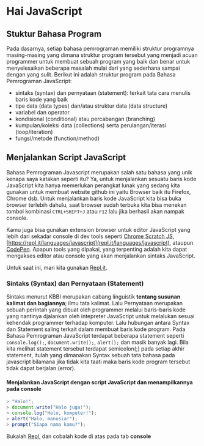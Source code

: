 # Hai JavaScript

## Stuktur Bahasa Program

Pada dasarnya, setiap bahasa pemrograman memiliki struktur programnya masing-masing yang dimana struktur program tersebut yang menjadi acuan programmer untuk membuat sebuah program yang baik dan benar untuk menyelesaikan beberapa masalah mulai dari yang sederhana sampai dengan yang sulit. Berikut ini adalah struktur program pada Bahasa Pemrograman JavaScript:

- sintaks (syntax) dan pernyataan (statement): terkait tata cara menulis baris kode yang baik
- tipe data (data types) dan/atau struktur data (data structure)
- variabel dan operator
- kondisional (conditional) atau percabangan (branching)
- kumpulan/koleksi data (collections) serta perulangan/iterasi (loop/iteration)
- fungsi/metode (function/method)

## Menjalankan Script JavaScript

Bahasa Pemrograman Javascript merupakan salah satu bahasa yang unik kenapa saya katakan seperti itu? Ya, untuk menjalankan sesuatu baris kode JavaScript kita hanya memerlukan perangkat lunak yang sedang kita gunakan untuk membuat website github ini yaitu Browser baik itu Firefox, Chrome dsb. Untuk menjalankan baris kode JavaScript kita bisa buka browser terlebih dahulu, saat browser sudah terbuka kita bisa menekan tombol kombinasi `CTRL+SHIFT+J` atau `F12` lalu jika berhasil akan nampak console.

Kamu juga bisa gunakan extension browser untuk editor JavaScript yang lebih dari sekadar console di dev tools seperti [Chrome Scratch JS](https://chrome.google.com/webstore/detail/scratch-js/alploljligeomonipppgaahpkenfnfkn), [https://repl.it/languages/javascript](repl.it/languages/javascript), ataupun [CodePen](https://codepen.io). Apapun tools yang dipakai, yang terpenting adalah kita dapat mengakses editor atau console yang akan menjalankan sintaks JavaScript.

Untuk saat ini, mari kita gunakan [Repl.it](https://repl.it/languages/javascript).

### Sintaks (Syntax) dan Pernyataan (Statement)
Sintaks menurut KBBI merupakan cabang linguistik **tentang susunan kalimat dan bagiannya**; ilmu tata kalimat. Lalu Pernyataan merupakan sebuah perintah yang dibuat oleh programmer melalui baris-baris kode yang nantinya djalankan oleh intepreter JavaScript untuk melalukan sesuai kehendak programmer terhadap komputer. Lalu hubungan antara Syntax dan Statement saling terkait dalam membuat baris kode program. Pada Bahasa Pemrograman JavaScript terdapat beberapa statement seperti `console.log();`, `document.write();`, `alert();` dan masik banyak lagi. Bila kita melihat statement tersebut terdapat semicolon(;) pada setiap akhir statement, itulah yang dimanakan Syntax sebuah tata bahasa pada javascript bilamana jika tidak kita taati maka baris kode program tersebut tidak dapat berjalan (error).


#### Menjalankan JavaScript dengan script JavaScript dan menampilkannya pada console

```javascript
> "Halo!";
> document.write("Halo juga!");
> console.log("Halo, komputer!");
> alert("Halo, manusia!");
> prompt("Siapa nama kamu?");
```

Bukalah [Repl](repl.it/languages/javascript), dan cobalah kode di atas pada tab **console**

